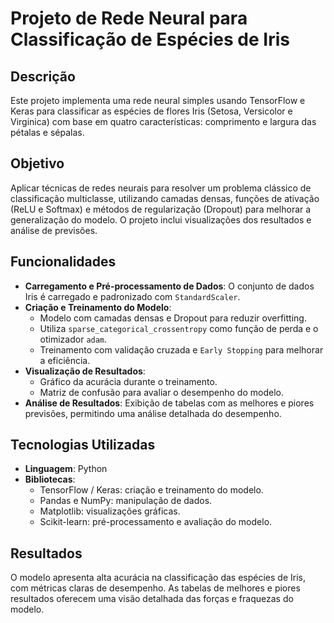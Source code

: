 # Projeto de Rede Neural para Classificação de Espécies de Iris

## Descrição
Este projeto implementa uma rede neural simples usando TensorFlow e Keras para classificar as espécies de flores Iris (Setosa, Versicolor e Virginica) com base em quatro características: comprimento e largura das pétalas e sépalas.

## Objetivo
Aplicar técnicas de redes neurais para resolver um problema clássico de classificação multiclasse, utilizando camadas densas, funções de ativação (ReLU e Softmax) e métodos de regularização (Dropout) para melhorar a generalização do modelo. O projeto inclui visualizações dos resultados e análise de previsões.

## Funcionalidades
- **Carregamento e Pré-processamento de Dados**: O conjunto de dados Iris é carregado e padronizado com `StandardScaler`.
- **Criação e Treinamento do Modelo**:
  - Modelo com camadas densas e Dropout para reduzir overfitting.
  - Utiliza `sparse_categorical_crossentropy` como função de perda e o otimizador `adam`.
  - Treinamento com validação cruzada e `Early Stopping` para melhorar a eficiência.
- **Visualização de Resultados**:
  - Gráfico da acurácia durante o treinamento.
  - Matriz de confusão para avaliar o desempenho do modelo.
- **Análise de Resultados**: Exibição de tabelas com as melhores e piores previsões, permitindo uma análise detalhada do desempenho.

## Tecnologias Utilizadas
- **Linguagem**: Python
- **Bibliotecas**:
  - TensorFlow / Keras: criação e treinamento do modelo.
  - Pandas e NumPy: manipulação de dados.
  - Matplotlib: visualizações gráficas.
  - Scikit-learn: pré-processamento e avaliação do modelo.

## Resultados
O modelo apresenta alta acurácia na classificação das espécies de Iris, com métricas claras de desempenho. As tabelas de melhores e piores resultados oferecem uma visão detalhada das forças e fraquezas do modelo.
